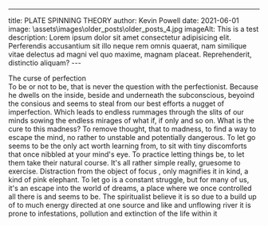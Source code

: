 ---
title: PLATE SPINNING THEORY
author: Kevin Powell
date: 2021-06-01
image: \assets\images\older_posts\older_posts_4.jpg
imageAlt: This is a test
description: Lorem ipsum dolor sit amet consectetur adipisicing elit. Perferendis accusantium sit illo neque rem omnis quaerat, nam similique vitae delectus ad magni vel quo maxime, magnam placeat. Reprehenderit, distinctio aliquam?
--- 

The curse of perfection  
To be or not to be, that is never the question with the perfectionist. Because he dwells on the inside, beside and underneath the subconscious, beyoind the consious and seems to steal from our best efforts a nugget of imperfection. Which leads to endless rummages through the slits of our minds sowing the endless mirages of what if, if only and so on.
What is the cure to this madness?
To remove thought, that to madness, to find a way to escape the mind, no rather to unstable and potentially dangerous. To let go seems to be the only act worth learning from, to sit with tiny discomforts that once nibbled at your mind's eye. To practice letting things be, to let them take their natural course. It's all rather simple really, gruesome to exercise.
Distraction from the object of focus , only magnifies it in kind, a kind of pink elephant. To let go is a constant struggle, but for many of us, it's an escape into the world of dreams, a place where we once controlled all there is and seems to be.
The spiritualist believe it is so due to a build up of to much energy directed at one source and like and unflowing river it is prone to infestations, pollution and extinction of the life within it
